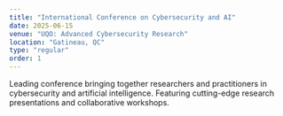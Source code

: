 ```yaml
---
title: "International Conference on Cybersecurity and AI"
date: 2025-06-15
venue: "UQO: Advanced Cybersecurity Research"
location: "Gatineau, QC"
type: "regular"
order: 1
---
```


Leading conference bringing together researchers and practitioners in cybersecurity and artificial intelligence. Featuring cutting-edge research presentations and collaborative workshops.